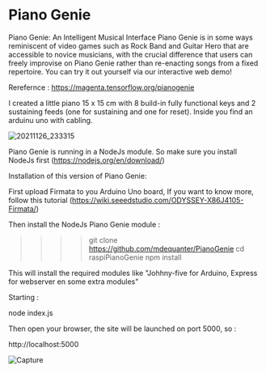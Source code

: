 Piano Genie
==============

Piano Genie: An Intelligent Musical Interface
Piano Genie is in some ways reminiscent of video games such as Rock Band and Guitar Hero that are accessible to novice musicians, with the crucial difference that users can freely improvise on Piano Genie rather than re-enacting songs from a fixed repertoire. You can try it out yourself via our interactive web demo!

Rerefernce :  https://magenta.tensorflow.org/pianogenie

I created  a little piano 15 x 15 cm with 8 build-in fully functional keys and 2 sustaining feeds (one for sustaining and one for reset).  Inside you find an arduinu uno with cabling.

![20211126_233315](https://user-images.githubusercontent.com/74420584/143864470-9432c38c-83ac-40ac-b75c-7bd80e60490b.jpg)


Piano Genie is running in a NodeJs module.  So make sure you install NodeJs first (https://nodejs.org/en/download/)


Installation of this version of Piano Genie:


First upload Firmata to you Arduino Uno board,  If you want to know more, follow this tutorial (https://wiki.seeedstudio.com/ODYSSEY-X86J4105-Firmata/)

Then install the NodeJs Piano Genie module :

>>>> git clone https://github.com/mdequanter/PianoGenie
>>>> cd raspiPianoGenie
>>>> npm install

This will install the required modules like "Johhny-five for Arduino,  Express for webserver en some extra modules"

Starting  :

node index.js

Then open your browser, the site will be launched on port 5000, so :

http://localhost:5000

![Capture](https://user-images.githubusercontent.com/74420584/143866038-cb0e37bd-ed7a-4a2f-85df-6a1f6ba3d59e.PNG)

